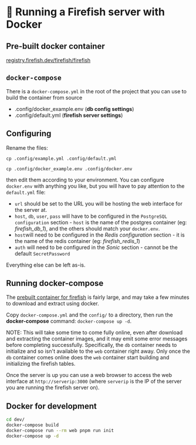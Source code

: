 # 🐳 Running a Firefish server with Docker

## Pre-built docker container
[registry.firefish.dev/firefish/firefish](https://firefish.dev/firefish/firefish/container_registry)

## `docker-compose`

There is a `docker-compose.yml` in the root of the project that you can use to build the container from source

- .config/docker_example.env (**db config settings**)
- .config/default.yml (**firefish server settings**)

## Configuring

Rename the files:

`cp .config/example.yml .config/default.yml`

`cp .config/docker_example.env .config/docker.env`

then edit them according to your environment.
You can configure `docker.env` with anything you like, but you will have to pay attention to the `default.yml` file:
- `url` should be set to the URL you will be hosting the web interface for the server at.
- `host`, `db`, `user`, `pass` will have to be configured in the `PostgreSQL configuration` section - `host` is the name of the postgres container (eg: *firefish_db_1*), and the others should match your `docker.env`.
- `host`will need to be configured in the *Redis configuration* section - it is the name of the redis container (eg: *firefish_redis_1*)
- `auth` will need to be configured in the *Sonic* section - cannot be the default `SecretPassword`

Everything else can be left as-is.

## Running docker-compose

The [prebuilt container for firefish](https://firefish.dev/firefish/firefish/container_registry) is fairly large, and may take a few minutes to download and extract using docker.

Copy `docker-compose.yml` and the `config/` to a directory, then run the **docker-compose** command:
`docker-compose up -d`.

NOTE: This will take some time to come fully online, even after download and extracting the container images, and it may emit some error messages before completing successfully. Specifically, the `db` container needs to initialize and so isn't available to the `web` container right away. Only once the `db` container comes online does the `web` container start building and initializing the firefish tables.

Once the server is up you can use a web browser to access the web interface at `http://serverip:3000` (where `serverip` is the IP of the server you are running the firefish server on).

## Docker for development

```sh
cd dev/
docker-compose build
docker-compose run --rm web pnpm run init
docker-compose up -d
```
